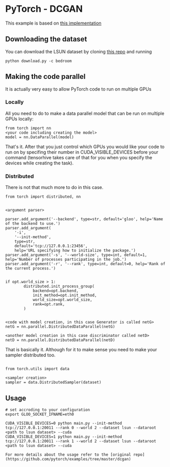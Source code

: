 # PyTorch - DCGAN

This example is based on [this implementation](https://github.com/pytorch/examples/tree/master/dcgan)


## Downloading the dataset

You can download the LSUN dataset by cloning [this repo](https://github.com/fyu/lsun) and running
```
python download.py -c bedroom
```

## Making the code parallel

It is actually very easy to allow PyTorch code to run on multiple GPUs

### Locally

All you need to do to make a data parallel model that can be run on multiple GPUs locally:
```
from torch import nn
<your code including creating the model>
model = nn.DataParallel(model)
```
That's it. After that you just control which GPUs you would like your code to run on by specifing their number in CUDA_VISIBLE_DEVICES before your command (tensorhive takes care of that for you when you specify the devices while creating the task).

### Distributed

There is not that much more to do in this case.

```
from torch import distributed, nn


<argument parser>

parser.add_argument('--backend', type=str, default='gloo', help='Name of the backend to use.')
parser.add_argument(
    '-i',
    '--init-method',
    type=str,
    default='tcp://127.0.0.1:23456',
    help='URL specifying how to initialize the package.')
parser.add_argument('-s', '--world-size', type=int, default=1, help='Number of processes participating in the job.')
parser.add_argument('-r', '--rank', type=int, default=0, help='Rank of the current process.')


if opt.world_size > 1:
        distributed.init_process_group(
            backend=opt.backend,
            init_method=opt.init_method,
            world_size=opt.world_size,
            rank=opt.rank,
        )


<code with model creation, in this case Generator is called netG>
netG = nn.parallel.DistributedDataParallel(netG)

<another model creation in this case discriminator called netD>
netD = nn.parallel.DistributedDataParallel(netD)
```

That is basically it.
Although for it to make sense you need to make your sampler distributed too.

```

from torch.utils import data

<sampler creation>
sampler = data.DistributedSampler(dataset)
```


## Usage
```
# set accroding to your configuration
export GLOO_SOCKET_IFNAME=eth0 
```

```
CUDA_VISIBLE_DEVICES=0 python main.py --init-method tcp://127.0.0.1:20011 --rank 0 --world 2 --dataset lsun --dataroot <path to lsun dataset> --cuda
CUDA_VISIBLE_DEVICES=1 python main.py --init-method tcp://127.0.0.1:20011 --rank 1 --world 2 --dataset lsun --dataroot <path to lsun dataset> --cuda

For more details about the usage refer to the [original repo](https://github.com/pytorch/examples/tree/master/dcgan)
```
